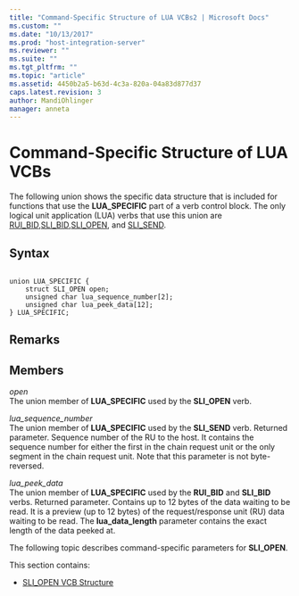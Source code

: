 ```yaml
---
title: "Command-Specific Structure of LUA VCBs2 | Microsoft Docs"
ms.custom: ""
ms.date: "10/13/2017"
ms.prod: "host-integration-server"
ms.reviewer: ""
ms.suite: ""
ms.tgt_pltfrm: ""
ms.topic: "article"
ms.assetid: 4450b2a5-b63d-4c3a-820a-04a83d877d37
caps.latest.revision: 3
author: MandiOhlinger
manager: anneta
---
```

# Command-Specific Structure of LUA VCBs
The following union shows the specific data structure that is included for functions that use the **LUA_SPECIFIC** part of a verb control block. The only logical unit application (LUA) verbs that use this union are [RUI_BID](../core/rui-bid.md),[SLI_BID](../core/sli-bid.md),[SLI_OPEN](../core/sli-open.md), and [SLI_SEND](../core/sli-send.md).  
  
## Syntax  
  
```  
  
union LUA_SPECIFIC {  
    struct SLI_OPEN open;  
    unsigned char lua_sequence_number[2];  
    unsigned char lua_peek_data[12];  
} LUA_SPECIFIC;  
```  
  
## Remarks  
  
## Members  
 *open*  
 The union member of **LUA_SPECIFIC** used by the **SLI_OPEN** verb.  
  
 *lua_sequence_number*  
 The union member of **LUA_SPECIFIC** used by the **SLI_SEND** verb. Returned parameter. Sequence number of the RU to the host. It contains the sequence number for either the first in the chain request unit or the only segment in the chain request unit. Note that this parameter is not byte-reversed.  
  
 *lua_peek_data*  
 The union member of **LUA_SPECIFIC** used by the **RUI_BID** and **SLI_BID** verbs. Returned parameter. Contains up to 12 bytes of the data waiting to be read. It is a preview (up to 12 bytes) of the request/response unit (RU) data waiting to be read. The **lua_data_length** parameter contains the exact length of the data peeked at.  
  
 The following topic describes command-specific parameters for **SLI_OPEN**.  
  
 This section contains:  
  
-   [SLI_OPEN VCB Structure](../core/sli-open-vcb-structure.md)